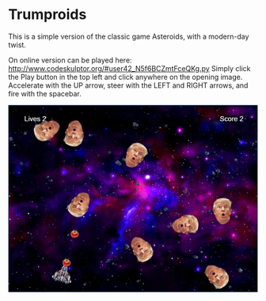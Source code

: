 # Trumproids

This is a simple version of the classic game Asteroids, with a modern-day twist.

On online version can be played here: http://www.codeskulptor.org/#user42_N5f6BCZmtFceQKg.py
Simply click the Play button in the top left and click anywhere on the opening image. Accelerate with the UP arrow, steer with the LEFT and RIGHT arrows, and fire with the spacebar.

![Alt text](src/gameplay.jpg?raw=true "Trumproids")
